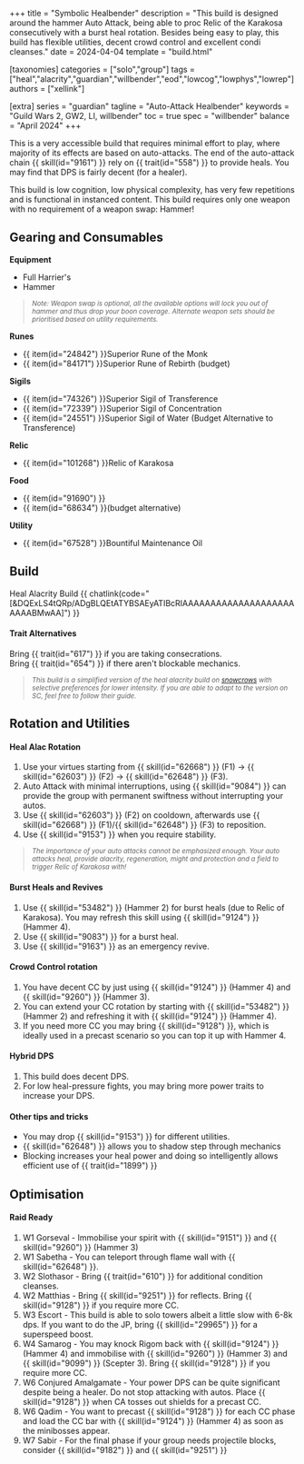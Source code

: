 +++
title = "Symbolic Healbender"
description = "This build is designed around the hammer Auto Attack, being able to proc Relic of the Karakosa consecutively with a burst heal rotation. Besides being easy to play, this build has flexible utilities, decent crowd control and excellent condi cleanses."
date = 2024-04-04
template = "build.html"

[taxonomies]
categories = ["solo","group"]
tags = ["heal","alacrity","guardian","willbender","eod","lowcog","lowphys","lowrep"]
authors = ["xellink"]

[extra]
series = "guardian"
tagline = "Auto-Attack Healbender"
keywords = "Guild Wars 2, GW2, LI, willbender"
toc = true
spec = "willbender"
balance = "April 2024"
+++

This is a very accessible build that requires minimal effort to play, where majority of its effects are based on auto-attacks. The end of the auto-attack chain {{ skill(id="9161") }} rely on {{ trait(id="558") }} to provide heals. You may find that DPS is fairly decent (for a healer).

This build is low cognition, low physical complexity, has very few repetitions and is functional in instanced content. This build requires only one weapon with no requirement of a weapon swap: Hammer!

## Gearing and Consumables

**Equipment**

- Full Harrier's 
- Hammer
><small>_Note: Weapon swap is optional, all the available options will lock you out of hammer and thus drop your boon coverage. Alternate weapon sets should be prioritised based on utility requirements._</small>

**Runes**

- {{ item(id="24842") }}Superior Rune of the Monk
- {{ item(id="84171") }}Superior Rune of Rebirth (budget)

**Sigils**

- {{ item(id="74326") }}Superior Sigil of Transference
- {{ item(id="72339") }}Superior Sigil of Concentration
- {{ item(id="24551") }}Superior Sigil of Water (Budget Alternative to Transference)

**Relic**
- {{ item(id="101268") }}Relic of Karakosa

**Food**

- {{ item(id="91690") }}
- {{ item(id="68634") }}(budget alternative)

**Utility**
- {{ item(id="67528") }}Bountiful Maintenance Oil


## Build
Heal Alacrity Build {{ chatlink(code="[&DQExLS4tQRp/ADgBLQEtATYBSAEyATIBcRIAAAAAAAAAAAAAAAAAAAAAAAABMwAA]") }}

#### Trait Alternatives
Bring {{ trait(id="617") }} if you are taking consecrations.\
Bring {{ trait(id="654") }} if there aren't blockable mechanics.

><small>_This build is a simplified version of the heal alacrity build on [snowcrows](https://snowcrows.com/builds/raids/guardian/heal-alacrity-willbender) with selective preferences for lower intensity. If you are able to adapt to the version on SC, feel free to follow their guide._</small>


## Rotation and Utilities

#### Heal Alac Rotation
1. Use your virtues starting from {{ skill(id="62668") }} (F1) -> {{ skill(id="62603") }} (F2) -> {{ skill(id="62648") }} (F3).
2. Auto Attack with minimal interruptions, using {{ skill(id="9084") }} can provide the group with permanent swiftness without interrupting your autos. 
3. Use {{ skill(id="62603") }} (F2) on cooldown, afterwards use {{ skill(id="62668") }} (F1)/{{ skill(id="62648") }} (F3) to reposition. 
4. Use {{ skill(id="9153") }} when you require stability. 
><small>*The importance of your auto attacks cannot be emphasized enough. Your auto attacks heal, provide alacrity, regeneration, might and protection and a field to trigger Relic of Karakosa with!*</small>

#### Burst Heals and Revives
1. Use {{ skill(id="53482") }} (Hammer 2) for burst heals (due to Relic of Karakosa). You may refresh this skill using {{ skill(id="9124") }} (Hammer 4).
2. Use {{ skill(id="9083") }} for a burst heal.
3. Use {{ skill(id="9163") }} as an emergency revive.

#### Crowd Control rotation
1. You have decent CC by just using {{ skill(id="9124") }} (Hammer 4) and {{ skill(id="9260") }} (Hammer 3). 
2. You can extend your CC rotation by starting with {{ skill(id="53482") }} (Hammer 2) and refreshing it with {{ skill(id="9124") }} (Hammer 4).
3. If you need more CC you may bring {{ skill(id="9128") }}, which is ideally used in a precast scenario so you can top it up with Hammer 4.

#### Hybrid DPS
1. This build does decent DPS.
2. For low heal-pressure fights, you may bring more power traits to increase your DPS. 

#### Other tips and tricks
- You may drop {{ skill(id="9153") }} for different utilities.
- {{ skill(id="62648") }} allows you to shadow step through mechanics
- Blocking increases your heal power and doing so intelligently allows efficient use of {{ trait(id="1899") }}


## Optimisation
#### Raid Ready
1. W1 Gorseval - Immobilise your spirit with {{ skill(id="9151") }} and {{ skill(id="9260") }} (Hammer 3)
2. W1 Sabetha - You can teleport through flame wall with {{ skill(id="62648") }}. 
3. W2 Slothasor - Bring {{ trait(id="610") }} for additional condition cleanses.
4. W2 Matthias - Bring {{ skill(id="9251") }} for reflects. Bring {{ skill(id="9128") }} if you require more CC.
5. W3 Escort - This build is able to solo towers albeit a little slow with 6-8k dps. If you want to do the JP, bring {{ skill(id="29965") }} for a superspeed boost.
6. W4 Samarog - You may knock Rigom back with {{ skill(id="9124") }} (Hammer 4) and immobilise with {{ skill(id="9260") }} (Hammer 3) and {{ skill(id="9099") }} (Scepter 3). Bring {{ skill(id="9128") }} if you require more CC.
7. W6 Conjured Amalgamate - Your power DPS can be quite significant despite being a healer. Do not stop attacking with autos. Place {{ skill(id="9128") }} when CA tosses out shields for a precast CC.
8. W6 Qadim - You want to precast {{ skill(id="9128") }} for each CC phase and load the CC bar with {{ skill(id="9124") }} (Hammer 4) as soon as the minibosses appear.
9. W7 Sabir - For the final phase if your group needs projectile blocks, consider {{ skill(id="9182") }} and {{ skill(id="9251") }} 
